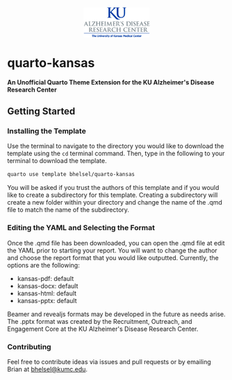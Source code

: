 <div style = "text-align: center; margin-top: 20px;">
  <img src = "_extensions/kansas/logos/KUADRCLogo.jpg" style = "max-width: 30%; height = auto;">
</div>

# quarto-kansas

**An Unofficial Quarto Theme Extension for the KU Alzheimer's Disease Research Center**

## Getting Started

### Installing the Template

Use the terminal to navigate to the directory you would like to download the template using the `cd` terminal command. Then, type in the following to your terminal to download the template.

```bash
quarto use template bhelsel/quarto-kansas
```
You will be asked if you trust the authors of this template and if you would like to create a subdirectory for this template. Creating a subdirectory will create a new folder within your directory and change the name of the .qmd file to match the name of the subdirectory.

### Editing the YAML and Selecting the Format

Once the .qmd file has been downloaded, you can open the .qmd file at edit the YAML prior to starting your report. You will want to change the author and choose the report format that you would like outputted. Currently, the options are the following:

- kansas-pdf: default
- kansas-docx: default
- kansas-html: default
- kansas-pptx: default

Beamer and revealjs formats may be developed in the future as needs arise. The .pptx format was created by the Recruitment, Outreach, and Engagement Core at the KU Alzheimer's Disease Research Center. 

### Contributing

Feel free to contribute ideas via issues and pull requests or by emailing Brian at <a href="mailto: bhelsel@kumc.edu">bhelsel@kumc.edu</a>.

